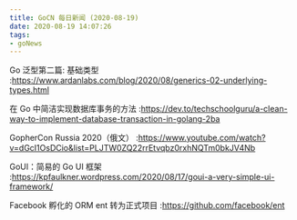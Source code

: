 ```yaml
---
title: GoCN 每日新闻 (2020-08-19)
date: 2020-08-19 14:07:26
tags:
- goNews
---
```

Go 泛型第二篇: 基础类型 :https://www.ardanlabs.com/blog/2020/08/generics-02-underlying-types.html

在 Go 中简洁实现数据库事务的方法 :https://dev.to/techschoolguru/a-clean-way-to-implement-database-transaction-in-golang-2ba

GopherCon Russia 2020（俄文） :https://www.youtube.com/watch?v=dGcI1OsDCio&list=PLJTW0ZQ22rrEtvqbz0rxhNQTm0bkJV4Nb

GoUI：简易的 Go UI 框架 :https://kpfaulkner.wordpress.com/2020/08/17/goui-a-very-simple-ui-framework/

Facebook 孵化的 ORM ent 转为正式项目 :https://github.com/facebook/ent

